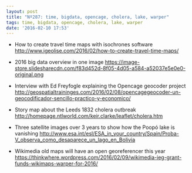 ```yaml
---
layout: post
title: "Nº287: time, bigdata, opencage, cholera, lake, warper"
tags: time, bigdata, opencage, cholera, lake, warper
date: '2016-02-10 17:53'
---
```


* How to create travel time maps with isochrones software
  http://www.igeolise.com/2016/02/how-to-create-travel-time-maps/

* 2016 big data overview in one image
  https://image-store.slidesharecdn.com/f83d452d-8f05-4d05-a584-a52037e5e0e0-original.png

* Interview with Ed Freyfogle explaining the Opencage geocoder project
  http://geospatialtraininges.com/2016/02/08/opencagegeocoder-un-geocodificador-sencillo-practico-y-economico/

* Story map about the Leeds 1832 cholera outbreak
  http://homepage.ntlworld.com/keir.clarke/leaflet/cholera.htm

* Three satellite images over 3 years to show how the Poopó lake is vanishing
  http://www.esa.int/esl/ESA_in_your_country/Spain/Proba-V_observa_como_desaparece_un_lago_en_Bolivia

* Wikimedia old maps will have an open georeferencer this year
  https://thinkwhere.wordpress.com/2016/02/09/wikimedia-ieg-grant-funds-wikimaps-warper-for-2016/
